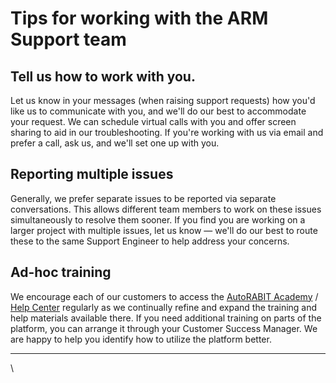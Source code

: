 # Tips for working with the ARM Support team

## **Tell us how to work with you.**

Let us know in your messages (when raising support requests) how you'd like us to communicate with you, and we'll do our best to accommodate your request. We can schedule virtual calls with you and offer screen sharing to aid in our troubleshooting. If you're working with us via email and prefer a call, ask us, and we'll set one up with you.

## **Reporting multiple issues**

Generally, we prefer separate issues to be reported via separate conversations. This allows different team members to work on these issues simultaneously to resolve them sooner. If you find you are working on a larger project with multiple issues, let us know — we'll do our best to route these to the same Support Engineer to help address your concerns.

## **Ad-hoc training**

We encourage each of our customers to access the [AutoRABIT Academy](https://academy.autorabit.com/) / [Help Center](https://knowledgebase.autorabit.com/) regularly as we continually refine and expand the training and help materials available there. If you need additional training on parts of the platform, you can arrange it through your Customer Success Manager. We are happy to help you identify how to utilize the platform better.

***

\
